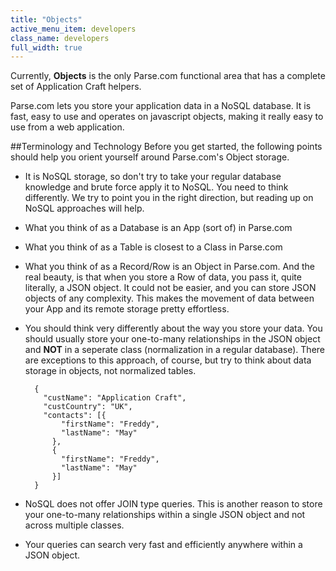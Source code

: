 ```yaml
---
title: "Objects"
active_menu_item: developers
class_name: developers
full_width: true
---
```


Currently, **Objects** is the only Parse.com functional area that has a complete set of Application Craft helpers.

Parse.com lets you store your application data in a NoSQL database. It is fast, easy to use and operates on javascript objects, making it really easy to use from a web application.


##Terminology and Technology
Before you get started, the following points should help you orient yourself around Parse.com's Object storage.

- It is NoSQL storage, so don't try to take your regular database knowledge and brute force apply it to NoSQL. You need to think differently. We try to point you in the right direction, but reading up on NoSQL approaches will help.
- What you think of as a Database is an App (sort of) in Parse.com
- What you think of as a Table is closest to a Class in Parse.com
- What you think of as a Record/Row is an Object in Parse.com. And the real beauty, is that when you store a Row of data, you pass it, quite literally, a JSON object. It could not be easier, and you can store JSON objects of any complexity. This makes the movement of data between your App and its remote storage pretty effortless.
- You should think very differently about the way you store your data. You should usually store your one-to-many relationships in the JSON object and **NOT** in a seperate class (normalization in a regular database). There are exceptions to this approach, of course, but try to think about data storage in objects, not normalized tables.

		{ 
		  "custName": "Application Craft",
		  "custCountry": "UK",
		  "contacts": [{
		      "firstName": "Freddy",
		      "lastName": "May"
		    },
			{
		      "firstName": "Freddy",
		      "lastName": "May"
		    }]	    
		}

- NoSQL does not offer JOIN type queries. This is another reason to store your one-to-many relationships within a single JSON object and not across multiple classes.
- Your queries can search very fast and efficiently anywhere within a JSON object.



